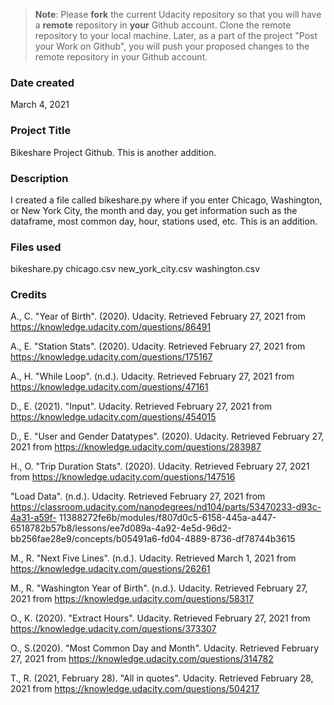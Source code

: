 >**Note**: Please **fork** the current Udacity repository so that you will have a **remote** repository in **your** Github account. Clone the remote repository to your local machine. Later, as a part of the project "Post your Work on Github", you will push your proposed changes to the remote repository in your Github account.

### Date created
March 4, 2021


### Project Title
Bikeshare Project Github.
This is another addition.

### Description
I created a file called bikeshare.py where if you enter Chicago, Washington, or New York City, the month and day, you get information such as the dataframe, most common day, hour, stations used, etc. This is an addition.

### Files used
bikeshare.py
chicago.csv
new_york_city.csv
washington.csv

### Credits
A., C. "Year of Birth". (2020). Udacity. Retrieved February 27, 2021 from https://knowledge.udacity.com/questions/86491

A., E. "Station Stats". (2020). Udacity. Retrieved February 27, 2021 from https://knowledge.udacity.com/questions/175167

A., H. "While Loop". (n.d.). Udacity. Retrieved February 27, 2021 from https://knowledge.udacity.com/questions/47161

D., E. (2021). "Input". Udacity. Retrieved February 27, 2021 from https://knowledge.udacity.com/questions/454015

D., E. "User and Gender Datatypes". (2020). Udacity. Retrieved February 27, 2021 from https://knowledge.udacity.com/questions/283987

H., O. "Trip Duration Stats". (2020). Udacity. Retrieved February 27, 2021 from https://knowledge.udacity.com/questions/147516

"Load Data". (n.d.).  Udacity. Retrieved February 27, 2021 from https://classroom.udacity.com/nanodegrees/nd104/parts/53470233-d93c-4a31-a59f-		11388272fe6b/modules/f807d0c5-6158-445a-a447-6518782b57b8/lessons/ee7d089a-4a92-4e5d-96d2-bb256fae28e9/concepts/b05491a6-fd04-4889-8736-df78744b3615

M., R. "Next Five Lines". (n.d.). Udacity. Retrieved March 1, 2021 from https://knowledge.udacity.com/questions/26261

M., R. "Washington Year of Birth". (n.d.). Udacity. Retrieved February 27, 2021 from https://knowledge.udacity.com/questions/58317

O., K. (2020). "Extract Hours". Udacity. Retrieved February 27, 2021 from https://knowledge.udacity.com/questions/373307

O., S.(2020). "Most Common Day and Month". Udacity. Retrieved February 27, 2021 from https://knowledge.udacity.com/questions/314782

T., R. (2021, February 28). "All in quotes". Udacity. Retrieved February 28, 2021 from https://knowledge.udacity.com/questions/504217


